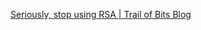 
[Seriously, stop using RSA | Trail of Bits Blog](https://blog.trailofbits.com/2019/07/08/fuck-rsa)

